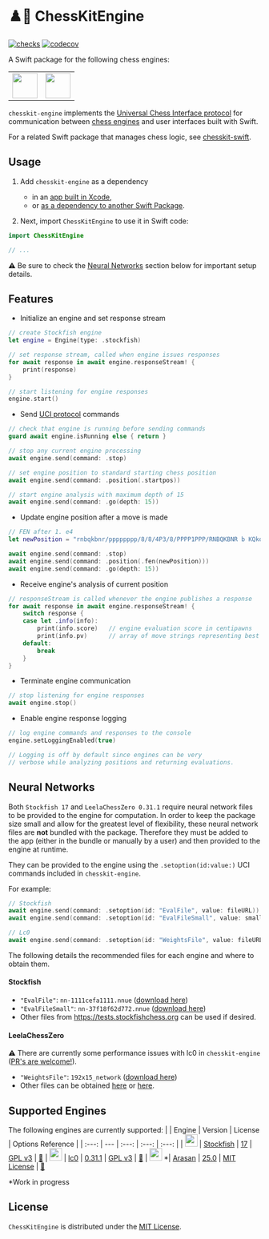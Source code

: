 # ♟️🤖 ChessKitEngine

[![checks](https://github.com/chesskit-app/chesskit-engine/actions/workflows/checks.yaml/badge.svg)](https://github.com/chesskit-app/chesskit-engine/actions/workflows/checks.yaml) [![codecov](https://codecov.io/github/chesskit-app/chesskit-engine/branch/master/graph/badge.svg?token=TDS6QOD25U)](https://codecov.io/gh/chesskit-app/chesskit-engine)

A Swift package for the following chess engines:

<table>
    <tr>
        <td valign="center">
            <a href="https://stockfishchess.org"><img src="https://stockfishchess.org/images/logo/icon_512x512.png" width="50" /></a>
        </td>
        <td valign="center">
            <a href="https://lczero.org"><img src="https://lczero.org/images/logo.svg" width="50" /></a>
        </td>
    </tr>
</table>

`chesskit-engine` implements the [Universal Chess Interface protocol](https://backscattering.de/chess/uci/2006-04.txt) for communication between [chess engines](https://en.wikipedia.org/wiki/Chess_engine) and user interfaces built with Swift.

For a related Swift package that manages chess logic, see [chesskit-swift](https://github.com/chesskit-app/chesskit-swift).

## Usage

1. Add `chesskit-engine` as a dependency
    * in an [app built in Xcode](https://developer.apple.com/documentation/xcode/adding-package-dependencies-to-your-app),
    * or [as a dependency to another Swift Package](https://www.swift.org/documentation/package-manager/#importing-dependencies).

2. Next, import `ChessKitEngine` to use it in Swift code:
``` swift
import ChessKitEngine

// ...

```

⚠️ Be sure to check the [Neural Networks](https://github.com/chesskit-app/chesskit-engine/tree/master?tab=readme-ov-file#neural-networks) section below for important setup details.

## Features

* Initialize an engine and set response stream
``` swift
// create Stockfish engine
let engine = Engine(type: .stockfish)

// set response stream, called when engine issues responses
for await response in await engine.responseStream! {
    print(response)
}

// start listening for engine responses
engine.start()
```

* Send [UCI protocol](https://backscattering.de/chess/uci/2006-04.txt) commands
``` swift
// check that engine is running before sending commands
guard await engine.isRunning else { return }

// stop any current engine processing
await engine.send(command: .stop)

// set engine position to standard starting chess position
await engine.send(command: .position(.startpos))

// start engine analysis with maximum depth of 15
await engine.send(command: .go(depth: 15))
```

* Update engine position after a move is made
``` swift
// FEN after 1. e4
let newPosition = "rnbqkbnr/pppppppp/8/8/4P3/8/PPPP1PPP/RNBQKBNR b KQkq e3 0 1"

await engine.send(command: .stop)
await engine.send(command: .position(.fen(newPosition)))
await engine.send(command: .go(depth: 15))
```

* Receive engine's analysis of current position
``` swift
// responseStream is called whenever the engine publishes a response
for await response in await engine.responseStream! {
    switch response {
    case let .info(info):
        print(info.score)   // engine evaluation score in centipawns
        print(info.pv)      // array of move strings representing best line
    default:
        break
    }
}

```

* Terminate engine communication
``` swift
// stop listening for engine responses
await engine.stop()
```

* Enable engine response logging
``` swift
// log engine commands and responses to the console
engine.setLoggingEnabled(true)

// Logging is off by default since engines can be very
// verbose while analyzing positions and returning evaluations.
```

## Neural Networks
Both `Stockfish 17` and `LeelaChessZero 0.31.1` require neural network files to be provided to the engine for computation.
In order to keep the package size small and allow for the greatest level of flexibility, these neural network files are **not** bundled with the package. Therefore they must be added to the app (either in the bundle or manually by a user) and then provided to the engine at runtime.

They can be provided to the engine using the `.setoption(id:value:)` UCI commands included in `chesskit-engine`.

For example:
``` swift
// Stockfish
await engine.send(command: .setoption(id: "EvalFile", value: fileURL))
await engine.send(command: .setoption(id: "EvalFileSmall", value: smallFileURL))

// Lc0
await engine.send(command: .setoption(id: "WeightsFile", value: fileURL))
```

The following details the recommended files for each engine and where to obtain them.

#### Stockfish
* `"EvalFile"`: `nn-1111cefa1111.nnue` ([download here](https://tests.stockfishchess.org/nns?network_name=1111cefa1111&user=))
* `"EvalFileSmall"`: `nn-37f18f62d772.nnue` ([download here](https://tests.stockfishchess.org/nns?network_name=37f18f62d772&user=))
* Other files from https://tests.stockfishchess.org can be used if desired.

#### LeelaChessZero
⚠️ There are currently some performance issues with lc0 in `chesskit-engine` ([PR's are welcome!](https://github.com/chesskit-app/chesskit-engine/compare)).
* `"WeightsFile"`: `192x15_network` ([download here](https://github.com/chesskit-app/chesskit-engine/tree/0f11891b3c053e12d04c2e9c9d294c4404b006c3/Tests/ChessKitEngineTests/EngineTests/Resources))
* Other files can be obtained [here](https://lczero.org/play/bestnets/) or [here](https://training.lczero.org/networks/).

## Supported Engines

The following engines are currently supported:
| | Engine  | Version | License | Options Reference |
| :---: | --- | :---: | :---: | :---: |
| <img src="https://stockfishchess.org/images/logo/icon_512x512.png" width="25" /> | [Stockfish](https://stockfishchess.org) | [17](https://github.com/official-stockfish/Stockfish/tree/sf_17) | [GPL v3](https://github.com/official-stockfish/Stockfish/blob/sf_17/Copying.txt) | [🔗](https://github.com/official-stockfish/Stockfish/wiki/UCI-&-Commands#setoption)
| <img src="https://lczero.org/images/logo.svg" width="25" /> | [lc0](https://lczero.org) | [0.31.1](https://github.com/LeelaChessZero/lc0/tree/v0.31.1) | [GPL v3](https://github.com/LeelaChessZero/lc0/blob/v0.31.1/COPYING) | [🔗](https://github.com/LeelaChessZero/lc0/wiki/Lc0-options)
| <img src="https://www.arasanchess.org/arasan2.gif" width="25" /> *| [Arasan](https://www.arasanchess.org) | [25.0](https://github.com/jdart1/arasan-chess/tree/v25.0) | [MIT License](https://github.com/jdart1/arasan-chess/blob/v25.0/LICENSE) | [🔗](https://github.com/jdart1/arasan-chess/tree/v25.0#uci-options)

*Work in progress

## License

`ChessKitEngine` is distributed under the [MIT License](https://github.com/chesskit-app/chesskit-engine/blob/master/LICENSE).
